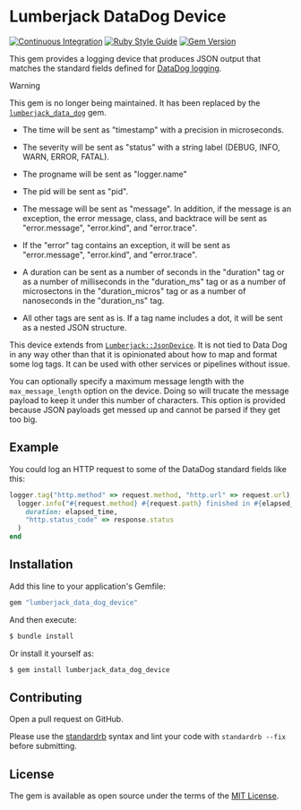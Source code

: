 # Lumberjack DataDog Device

[![Continuous Integration](https://github.com/bdurand/lumberjack_data_dog_device/actions/workflows/continuous_integration.yml/badge.svg)](https://github.com/bdurand/lumberjack_data_dog_device/actions/workflows/continuous_integration.yml)
[![Ruby Style Guide](https://img.shields.io/badge/code_style-standard-brightgreen.svg)](https://github.com/testdouble/standard)
[![Gem Version](https://badge.fury.io/rb/lumberjack_data_dog_device.svg)](https://badge.fury.io/rb/lumberjack_data_dog_device)

This gem provides a logging device that produces JSON output that matches the standard fields defined for [DataDog logging](https://docs.datadoghq.com/logs/processing/attributes_naming_convention/).

> [!WARNING]
> This gem is no longer being maintained. It has been replaced by the [`lumberjack_data_dog`](https://github.com/bdurand/lumberjack_data_dog) gem.

* The time will be sent as "timestamp" with a precision in microseconds.

* The severity will be sent as "status" with a string label (DEBUG, INFO, WARN, ERROR, FATAL).

* The progname will be sent as "logger.name"

* The pid will be sent as "pid".

* The message will be sent as "message". In addition, if the message is an exception, the error message, class, and backtrace will be sent as "error.message", "error.kind", and "error.trace".

* If the "error" tag contains an exception, it will be sent as "error.message", "error.kind", and "error.trace".

* A duration can be sent as a number of seconds in the "duration" tag or as a number of milliseconds in the "duration_ms" tag or as a number of microsectons in the "duration_micros" tag or as a number of nanoseconds in the "duration_ns" tag.

* All other tags are sent as is. If a tag name includes a dot, it will be sent as a nested JSON structure.

This device extends from [`Lumberjack::JsonDevice`](https://github.com/bdurand/lumberjack_json_device). It is not tied to Data Dog in any way other than that it is opinionated about how to map and format some log tags. It can be used with other services or pipelines without issue.

You can optionally specify a maximum message length with the `max_message_length` option on the device. Doing so will trucate the message payload to keep it under this number of characters. This option is provided because JSON payloads get messed up and cannot be parsed if they get too big.

## Example

You could log an HTTP request to some of the DataDog standard fields like this:

```ruby
logger.tag("http.method" => request.method, "http.url" => request.url) do
  logger.info("#{request.method} #{request.path} finished in #{elapsed_time} seconds",
    duration: elapsed_time,
    "http.status_code" => response.status
  )
end
```

## Installation

Add this line to your application's Gemfile:

```ruby
gem "lumberjack_data_dog_device"
```

And then execute:
```bash
$ bundle install
```

Or install it yourself as:
```bash
$ gem install lumberjack_data_dog_device
```

## Contributing

Open a pull request on GitHub.

Please use the [standardrb](https://github.com/testdouble/standard) syntax and lint your code with `standardrb --fix` before submitting.

## License

The gem is available as open source under the terms of the [MIT License](https://opensource.org/licenses/MIT).
